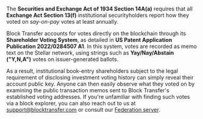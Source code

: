 The **Securities and Exchange Act of 1934 Section 14A(a)** requires that all **Exchange Act Section 13(f)** institutional securityholders report how they voted on *say-on-pay* votes at least annually. 

Block Transfer accounts for votes directly on the blockchain through its **Shareholder Voting System**, as detailed in **US Patent Application Publication 2022/0284507 A1**. In this system, votes are recorded as memo text on the Stellar network, using strings such as **Yay/Nay/Abstain ("Y,N,A")** votes on issuer-generated ballots.

As a result, institutional book-entry shareholders subject to the legal requirement of disclosing investment voting history can simply reveal their account public key. Anyone can then easily observe what they voted on by examining the public transaction memos sent to Block Transfer's established voting addresses. If you're unfamiliar with finding such votes via a block explorer, you can also reach out to us at [support@blocktransfer.com](mailto:support@blocktransfer.com?subject=Voting%20History%20Inquiry&body=Hello%20Block%20Transfer%20Support%2C%0A%0AI%20am%20inquiring%20about%20finding%20my%20investment%20voting%20history%20as%20per%20the%20disclosures%20required%20by%20the%20Securities%20and%20Exchange%20Act%20of%201934%20Section%2014A(a).%20Please%20assist%20me%20with%20the%20process.%0A%0AThank%20you%2C%0A%5BYour%20Name%5D) or consult our [Federation server](https://api.blocktransfer.com/federation).
